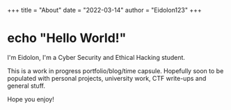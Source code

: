 +++
title = "About"
date = "2022-03-14"
author = "Eidolon123"
+++

# echo "Hello World!"

I'm Eidolon, I'm a Cyber Security and Ethical Hacking student.

This is a work in progress portfolio/blog/time capsule. Hopefully soon to be populated with personal projects, university work, CTF write-ups and general stuff.

Hope you enjoy!
